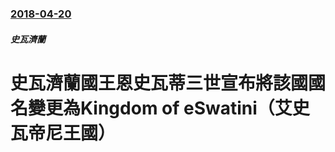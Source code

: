 ### [2018-04-20](/news/2018/04/20/index.md)

##### 史瓦濟蘭
# 史瓦濟蘭國王恩史瓦蒂三世宣布將該國國名變更為Kingdom of eSwatini（艾史瓦帝尼王國）




